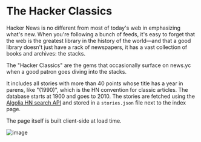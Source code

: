 # The Hacker Classics

Hacker News is no different from most of today's web in emphasizing what's new. When you're following a bunch of feeds, it's easy to forget that the web is the greatest library in the history of the world—and that a good library doesn't just have a rack of newspapers, it has a vast collection of books and archives: the stacks.

The "Hacker Classics" are the gems that occasionally surface on news.yc when a good patron goes diving into the stacks.

It includes all stories with more than 40 points whose title has a year in parens, like "(1990)", which is the HN convention for classic articles. The database starts at 1900 and goes to 2010. The stories are fetched using the [Algolia HN search API](https://hn.algolia.com/api) and stored in a `stories.json` file next to the index page.

The page itself is built client-side at load time.

![image](https://user-images.githubusercontent.com/21294/36396257-14950094-158b-11e8-9f6e-ecab9e308602.png)
